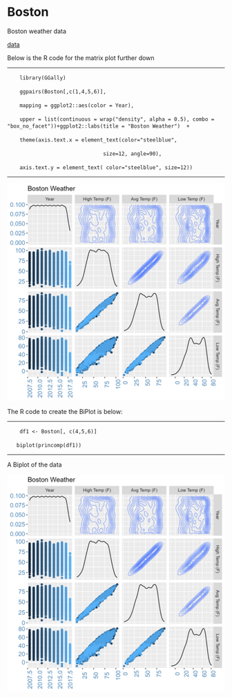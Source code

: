 # Boston
Boston weather data

[data](https://raw.githubusercontent.com/NicJC/Boston/main/Boston_weather.csv)



Below is the R code for the matrix plot further down

---
        library(GGally)

        ggpairs(Boston[,c(1,4,5,6)],

        mapping = ggplot2::aes(color = Year),
        
        upper = list(continuous = wrap("density", alpha = 0.5), combo = "box_no_facet"))+ggplot2::labs(title = "Boston Weather")  + 
        
        theme(axis.text.x = element_text(color="steelblue", 
  
                                   size=12, angle=90),
                                   
        axis.text.y = element_text( color="steelblue", size=12))
---



![](https://github.com/NicJC/Boston/blob/main/matrixPlot.png)

The R code to create the BiPlot is below:

---
        df1 <- Boston[, c(4,5,6)]

       biplot(princomp(df1))
---

A Biplot of the data

![](https://github.com/NicJC/Boston/blob/main/biplot.png)
